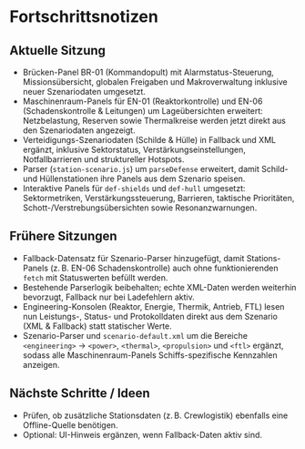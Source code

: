 # Fortschrittsnotizen

## Aktuelle Sitzung
- Brücken-Panel BR-01 (Kommandopult) mit Alarmstatus-Steuerung, Missionsübersicht, globalen Freigaben und Makroverwaltung inklusive neuer Szenariodaten umgesetzt.
- Maschinenraum-Panels für EN-01 (Reaktorkontrolle) und EN-06 (Schadenskontrolle & Leitungen) um Lageübersichten erweitert: Netzbelastung, Reserven sowie Thermalkreise werden jetzt direkt aus den Szenariodaten angezeigt.
- Verteidigungs-Szenariodaten (Schilde & Hülle) in Fallback und XML ergänzt, inklusive Sektorstatus, Verstärkungseinstellungen, Notfallbarrieren und struktureller Hotspots.
- Parser (`station-scenario.js`) um `parseDefense` erweitert, damit Schild- und Hüllenstationen ihre Panels aus dem Szenario speisen.
- Interaktive Panels für `def-shields` und `def-hull` umgesetzt: Sektormetriken, Verstärkungssteuerung, Barrieren, taktische Prioritäten, Schott-/Verstrebungsübersichten sowie Resonanzwarnungen.

## Frühere Sitzungen
- Fallback-Datensatz für Szenario-Parser hinzugefügt, damit Stations-Panels (z. B. EN-06 Schadenskontrolle) auch ohne funktionierenden `fetch` mit Statuswerten befüllt werden.
- Bestehende Parserlogik beibehalten; echte XML-Daten werden weiterhin bevorzugt, Fallback nur bei Ladefehlern aktiv.
- Engineering-Konsolen (Reaktor, Energie, Thermik, Antrieb, FTL) lesen nun Leistungs-, Status- und Protokolldaten direkt aus dem Szenario (XML & Fallback) statt statischer Werte.
- Szenario-Parser und `scenario-default.xml` um die Bereiche `<engineering>` → `<power>`, `<thermal>`, `<propulsion>` und `<ftl>` ergänzt, sodass alle Maschinenraum-Panels Schiffs-spezifische Kennzahlen anzeigen.

## Nächste Schritte / Ideen
- Prüfen, ob zusätzliche Stationsdaten (z. B. Crewlogistik) ebenfalls eine Offline-Quelle benötigen.
- Optional: UI-Hinweis ergänzen, wenn Fallback-Daten aktiv sind.
